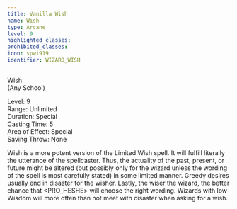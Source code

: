 ```yaml
---
title: Vanilla Wish
name: Wish
type: Arcane
level: 9
highlighted_classes: 
prohibited_classes: 
icon: spwi919
identifier: WIZARD_WISH
---
```

Wish  
(Any School)  
  
Level: 9  
Range: Unlimited  
Duration: Special  
Casting Time: 5  
Area of Effect: Special  
Saving Throw: None  
  
Wish is a more potent version of the Limited Wish spell. It will fulfill literally the utterance of the spellcaster. Thus, the actuality of the past, present, or future might be altered (but possibly only for the wizard unless the wording of the spell is most carefully stated) in some limited manner. Greedy desires usually end in disaster for the wisher. Lastly, the wiser the wizard, the better chance that &lt;PRO_HESHE&gt; will choose the right wording. Wizards with low Wisdom will more often than not meet with disaster when asking for a wish.  
